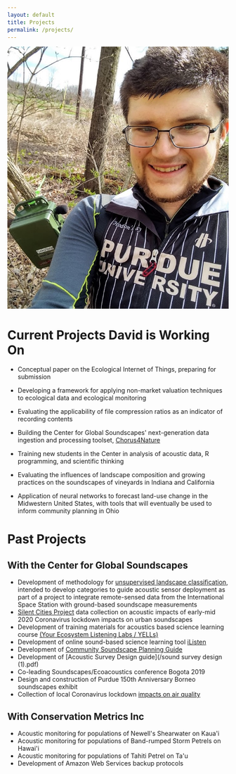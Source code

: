 ```yaml
---
layout: default
title: Projects
permalink: /projects/
---
```

<img src="https://github.com/dtsavage/dtsavage.github.io/raw/master/Images/IMG_20200401_161402136_HDR.jpg" width="600">

# Current Projects David is Working On

* Conceptual paper on the Ecological Internet of Things, preparing for submission

* Developing a framework for applying non-market valuation techniques to ecological data and ecological monitoring

* Evaluating the applicability of file compression ratios as an indicator of recording contents

* Building the Center for Global Soundscapes' next-generation data ingestion and processing toolset, [Chorus4Nature](http://soundscape01.science.purdue.edu/)

* Training new students in the Center in analysis of acoustic data, R programming, and scientific thinking

* Evaluating the influences of landscape composition and growing practices on the soundscapes of vineyards in Indiana and California

* Application of neural networks to forecast land-use change in the Midwestern United States, with tools that will eventually be used to inform community planning in Ohio

# Past Projects

## With the Center for Global Soundscapes
* Development of methodology for [unsupervised landscape classification](https://www.researchgate.net/publication/361944458_Unsupervised_Clustering_of_Landscape_Classes_for_Acoustic_Sensor_Deployment_Planning), intended to develop categories to guide acoustic sensor deployment as part of a project to integrate remote-sensed data from the International Space Station with ground-based soundscape measurements
* [Silent Cities Project](https://osf.io/h285u/) data collection on acoustic impacts of early-mid 2020 Coronavirus lockdown impacts on urban soundscapes
* Development of training materials for acoustics based science learning course [(Your Ecosystem Listening Labs / YELLs)](https://edustore.purdue.edu/item.asp?Item_Number=FNR-607-W)
* Development of online sound-based science learning tool [iListen](http://ilisten.org)
* Development of [Community Soundscape Planning Guide](https://edustore.purdue.edu/item.asp?Item_Number=FNR-603-W)
* Development of [Acoustic Survey Design guide](/sound survey design (1).pdf)
* Co-leading Soundscapes/Ecoacoustics conference Bogota 2019
* Design and construction of Purdue 150th Anniversary Borneo soundscapes exhibit
* Collection of local Coronavirus lockdown [impacts on air quality](https://purr.purdue.edu/publications/3632/1)

## With Conservation Metrics Inc

* Acoustic monitoring for populations of Newell's Shearwater on Kaua'i
* Acoustic monitoring for populations of Band-rumped Storm Petrels on Hawai'i
* Acoustic monitoring for populations of Tahiti Petrel on Ta'u
* Development of Amazon Web Services backup protocols
